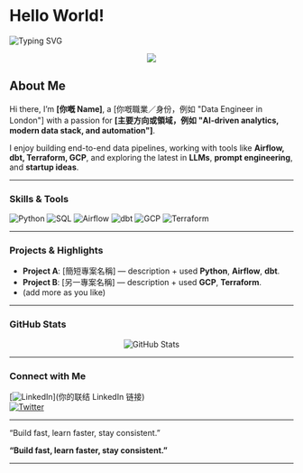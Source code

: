 # Hello World!

![Typing SVG](https://readme-typing-svg.demolab.com?font=Montserrat&size=24&pause=1000&color=000000&background=FFFFFF&lines=Hi%2C+I’m+Data+Engineer+GitHub+Profile!)

<p align="center">
  <img src="https://capsule-render.vercel.app/api?type=waving&color=gradient&height=140&section=header&text=I+am+Jasper+Cheng+!&fontSize=40"/>
</p>

##  About Me

Hi there, I’m **[你嘅 Name]**, a [你嘅職業／身份，例如 "Data Engineer in London"] with a passion for **[主要方向或領域，例如 "AI-driven analytics, modern data stack, and automation"]**.

I enjoy building end-to-end data pipelines, working with tools like **Airflow, dbt, Terraform, GCP**, and exploring the latest in **LLMs**, **prompt engineering**, and **startup ideas**.

---

###  Skills & Tools

<p align="left">
  <img alt="Python" src="https://img.shields.io/badge/-Python-3776AB?style=flat-square&logo=python&logoColor=white" />
  <img alt="SQL" src="https://img.shields.io/badge/-SQL-4479A1?style=flat-square&logo=postgresql&logoColor=white" />
  <img alt="Airflow" src="https://img.shields.io/badge/-Airflow-017CEE?style=flat-square&logo=apache-airflow&logoColor=white" />
  <img alt="dbt" src="https://img.shields.io/badge/-dbt-E1652A?style=flat-square&logo=dbt&logoColor=white" />
  <img alt="GCP" src="https://img.shields.io/badge/-GCP-4285F4?style=flat-square&logo=google-cloud&logoColor=white" />
  <img alt="Terraform" src="https://img.shields.io/badge/-Terraform-623CE4?style=flat-square&logo=terraform&logoColor=white" />
</p>

---

###  Projects & Highlights

- **Project A**: [簡短專案名稱] — description + used **Python**, **Airflow**, **dbt**.
- **Project B**: [另一專案名稱] — description + used **GCP**, **Terraform**.
- (add more as you like)

---

###  GitHub Stats

<p align="center">
  <img src="https://github-readme-stats.vercel.app/api?username=你的GitHub用户名&show_icons=true&theme=radical" alt="GitHub Stats" />
</p>

---

###  Connect with Me

[![LinkedIn](https://img.shields.io/badge/-LinkedIn-0A66C2?style=flat-square&logo=linkedin&logoColor=white)](你的联结 LinkedIn 链接)  
[![Twitter](https://img.shields.io/badge/-Twitter-1DA1F2?style=flat-square&logo=twitter&logoColor=white)](你的Twitter链接)

---

“Build fast, learn faster, stay consistent.”

**“Build fast, learn faster, stay consistent.”**

---
